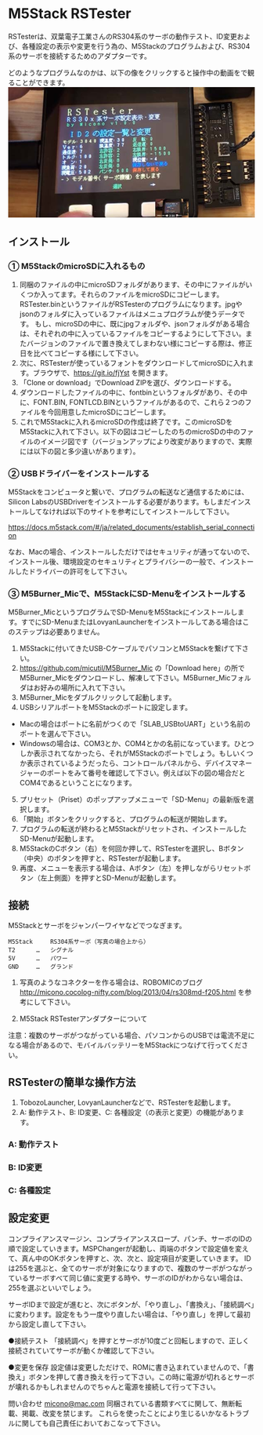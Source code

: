 # M5Stack RSTester
RSTesterは、双葉電子工業さんのRS304系のサーボの動作テスト、ID変更および、各種設定の表示や変更を行う為の、M5Stackのプログラムおよび、RS304系のサーボを接続するためのアダプターです。

どのようなプログラムなのかは、以下の像をクリックすると操作中の動画をで観ることができます。<br>
[![preview](images/preview01s.jpg)](https://www.youtube.com/watch?v=g7JMcP97mWo)


## インストール

### ① M5StackのmicroSDに入れるもの
1. 同梱のファイルの中にmicroSDフォルダがあります、その中にファイルがいくつか入ってます。それらのファイルをmicroSDにコピーします。RSTester.binというファイルがRSTesterのプログラムになります。jpgやjsonのフォルダに入っているファイルはメニュプログラムが使うデータです。
もし、microSDの中に、既にjpgフォルダや、jsonフォルダがある場合は、それぞれの中に入っているファイルをコピーするようにして下さい。またバージョンのファイルで置き換えてしまわない様にコピーする際は、修正日を比べてコピーする様にして下さい。
2. 次に、RSTesterが使っているフォントをダウンロードしてmicroSDに入れます。ブラウザで、https://git.io/fjYst を開きます。
3. 「Clone or download」でDownload ZIPを選び、ダウンロードする。
4. ダウンロードしたファイルの中に、fontbinというフォルダがあり、その中に、FONT.BIN, FONTLCD.BINというファイルがあるので、これら２つのファイルを今回用意したmicroSDにコピーします。
5. これでM5Stackに入れるmicroSDの作成は終了です。このmicroSDをM5Stackに入れて下さい。以下の図はコピーしたのちのmicroSDの中のファイルのイメージ図です（バージョンアップにより改変がありますので、実際には以下の図と多少違いがあります）。


### ② USBドライバーをインストールする
M5Stackをコンピュータと繋いで、プログラムの転送など通信するためには、Silicon LabsのUSBDriverをインストールする必要があります。もしまだインストールしてなければ以下のサイトを参考にしてインストールして下さい。

https://docs.m5stack.com/#/ja/related_documents/establish_serial_connection

なお、Macの場合、インストールしただけではセキュリティが通ってないので、インストール後、環境設定のセキュリティとプライバシーの一般で、インストールしたドライバーの許可をして下さい。


### ③ M5Burner_Micで、M5StackにSD-Menuをインストールする
M5Burner_MicというプログラムでSD-MenuをM5Stackにインストールします。すでにSD-MenuまたはLovyanLauncherをインストールしてある場合はこのステップは必要ありません。
1. M5Stackに付いてきたUSB-CケーブルでパソコンとM5Stackを繋げて下さい。
2. https://github.com/micutil/M5Burner_Mic の「Download here」の所でM5Burner_Micをダウンロードし、解凍して下さい。M5Burner_Micフォルダはお好みの場所に入れて下さい。
3. M5Burner_Micをダブルクリックして起動します。
4. USBシリアルポートをM5Stackのポートに設定します。
- Macの場合はポートに名前がつくので「SLAB_USBtoUART」という名前のポートを選んで下さい。
- Windowsの場合は、COM3とか、COM4とかの名前になっています。ひとつしか表示されてなかったら、それがM5Stackのポートでしょう。もしいくつか表示されているようだったら、コントロールパネルから、デバイスマネージャーのポートをみて番号を確認して下さい。例えば以下の図の場合だとCOM4であるということになります。
5. プリセット（Priset）のポップアップメニューで「SD-Menu」の最新版を選択します。
6. 「開始」ボタンをクリックすると、プログラムの転送が開始します。
7. プログラムの転送が終わるとM5Stackがリセットされ、インストールしたSD-Menuが起動します。
8. M5StackのCボタン（右）を何回か押して、RSTesterを選択し、Bボタン（中央）のボタンを押すと、RSTesterが起動します。
9. 再度、メニューを表示する場合は、Aボタン（左）を押しながらリセットボタン（左上側面）を押すとSD-Menuが起動します。

## 接続
M5Stackとサーボをジャンパーワイヤなどでつなぎます。

	M5Stack		RS304系サーボ（写真の場合上から）
	T2		…	シグナル
	5V		…	パワー
	GND		…	グランド

1. 写真のようなコネクターを作る場合は、ROBOMICのブログ
http://micono.cocolog-nifty.com/blog/2013/04/rs308md-f205.html
を参考にして下さい。

2. M5Stack RSTesterアンダプターについて


注意：複数のサーボがつながっている場合、パソコンからのUSBでは電流不足になる場合があるので、モバイルバッテリーをM5Stackにつなげて行ってください。



## RSTesterの簡単な操作方法
1. TobozoLauncher, LovyanLauncherなどで、RSTesterを起動します。
2. A: 動作テスト、B: ID変更、C: 各種設定（の表示と変更）の機能があります。

### A: 動作テスト

### B: ID変更

### C: 各種設定

## 設定変更
コンプライアンスマージン、コンプライアンススロープ、パンチ、サーボのIDの順で設定していきます。MSPChangerが起動し、両端のボタンで設定値を変えて、真ん中のOKボタンを押すと、次、次と、設定項目が変更していきます。
IDは255を選ぶと、全てのサーボが対象になりますので、複数のサーボがつながっているサーボすべて同じ値に変更する時や、サーボのIDがわからない場合は、255を選ぶといいでしょう。

サーボIDまで設定が進むと、次にボタンが、「やり直し」、「書換え」、「接続調べ」に変わります。設定をもう一度やり直したい場合は、「やり直し」を押して最初から設定し直して下さい。

●接続テスト
「接続調べ」を押すとサーボが10度ごと回転しますので、正しく接続されていてサーボが動くか確認して下さい。

●変更を保存
設定値は変更しただけで、ROMに書き込まれていませんので、「書換え」ボタンを押して書き換えを行って下さい。この時に電源が切れるとサーボが壊れるかもしれませんのでちゃんと電源を接続して行って下さい。

問い合わせ
micono@mac.com
同梱されている書類すべてに関して、無断転載、掲載、改変を禁じます。
これらを使ったことにより生じるいかなるトラブルに関しても自己責任においておこなって下さい。
